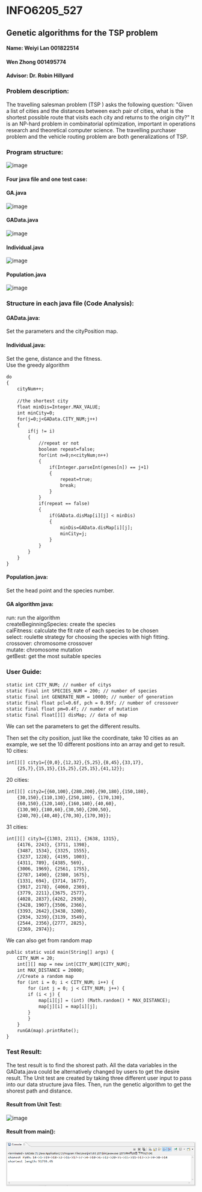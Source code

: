 # INFO6205_527
## Genetic algorithms for the TSP problem  
#### Name:	Weiyi Lan 001822514  
#### Wen Zhong 001495774  
#### Advisor: Dr. Robin Hillyard  
### Problem description:  
The travelling salesman problem (TSP ) asks the following question: "Given a list of cities and the distances between each pair of cities, what is the shortest possible route that visits each city and returns to the origin city?" It is an NP-hard problem in combinatorial optimization, important in operations research and theoretical computer science.
The travelling purchaser problem and the vehicle routing problem are both generalizations of TSP.

### Program structure:
![image](image/Project_Overview.png)  
#### Four java file and one test case:  
#### GA.java  
![image](https://github.com/zhongwenn1/INFO6205_527/blob/master/image/GA.PNG)  
#### GAData.java  
![image](image/GAData.PNG)  
#### Individual.java  
![image](image/Individual.PNG)  
#### Population.java  
![image](https://github.com/zhongwenn1/INFO6205_527/blob/master/image/Population.PNG)

### Structure in each java file (Code Analysis):  
#### GAData.java:
Set the parameters and the cityPosition map.
#### Individual.java:
Set the gene, distance and the fitness.  
Use the greedy algorithm  		
		
	do
	{
		cityNum++;

		//the shortest city
		float minDis=Integer.MAX_VALUE;
		int minCity=0;
		for(j=0;j<GAData.CITY_NUM;j++)
		{
			if(j != i)
			{
				//repeat or not
				boolean repeat=false;
				for(int n=0;n<cityNum;n++)
				{
					if(Integer.parseInt(genes[n]) == j+1)
					{
						repeat=true;
						break;
					}
				}
				if(repeat == false)
				{
					if(GAData.disMap[i][j] < minDis)
					{
						minDis=GAData.disMap[i][j];
						minCity=j;
					}
				}
			}
		}
	}
#### Population.java:  
Set the head point and the species number.  

#### GA algorithm java:  
run: run the algorithm  
createBeginningSpecies: create the species  
calFitness: calculate the fit rate of each species to be chosen  
select: roulette strategy for choosing the species with high fitting.  
crossover: chromosome crossover  
mutate: chromosome mutation  
getBest: get the most suitable species  
### User Guide:
	static int CITY_NUM; // number of citys  
	static final int SPECIES_NUM = 200; // number of species  
	static final int GENERATE_NUM = 10000; // number of generation  
	static final float pcl=0.6f, pch = 0.95f; // number of crossover  
	static final float pm=0.4f; // number of mutation  
	static final float[][] disMap; // data of map  

We can set the parameters to get the different results.  
 
Then set the city position, just like the coordinate, take 10 cities as an example, we set the 10 different positions into an array and get to result.  
10 cities:  

	int[][] city1={{0,0},{12,32},{5,25},{8,45},{33,17},
		{25,7},{15,15},{15,25},{25,15},{41,12}};
				  
20 cities:

	int[][] city2={{60,100},{280,200},{90,180},{150,180},
		{30,150},{110,130},{250,180}, {170,130},
		{60,150},{120,140},{160,140},{40,60},
		{130,90},{180,60},{30,50},{200,50},
		{240,70},{40,40},{70,30},{170,30}};

31 cities:

	int[][] city3={{1303, 2311}, {3638, 1315},         
		{4176, 2243}, {3711, 1398},            
		{3487, 1534}, {3325, 1555},         
		{3237, 1228}, {4195, 1003},         
		{4311, 789}, {4385, 569},
		{3006, 1969}, {2561, 1755},
		{2787, 1490}, {2380, 1675},
		{1331, 694}, {3714, 1677},
		{3917, 2178}, {4060, 2369},
		{3779, 2211},{3675, 2577},
		{4028, 2837},{4262, 2930},
		{3428, 1907},{3506, 2366},
		{3393, 2642},{3438, 3200},
		{2934, 3239},{3139, 3549},
		{2544, 2356},{2777, 2825},
		{2369, 2974}};
  
We can also get from random map  

	public static void main(String[] args) {
		CITY_NUM = 20;
		int[][] map = new int[CITY_NUM][CITY_NUM];
		int MAX_DISTANCE = 20000;
		//Create a random map
		for (int i = 0; i < CITY_NUM; i++) {
		    for (int j = 0; j < CITY_NUM; j++) {
			if (i < j) {
				map[i][j] = (int) (Math.random() * MAX_DISTANCE);
				map[j][i] = map[i][j];
			}
		    }
		}  
		runGA(map).printRate();
	}

### Test Result:   
The test result is to find the shorest path. All the data variables in the GAData.java could be alternatively changed by users to get the desire result. The Unit test are created by taking three different user input to pass into our data structure java files. Then, run the genetic algorithm to get the shorest path and distance. 
#### Result from Unit Test:  
![image](image/unittest.png)  
#### Result from main():  
![image](image/randomOuput.PNG)

